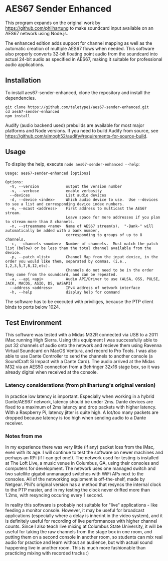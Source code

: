 # AES67 Sender Enhanced
This program expands on the original work by https://github.com/philhartung to make soundcard input available on an AES67 network using Node.js.

The enhanced edition adds support for channel mapping as well as the automatic creation of multiple AES67 flows when needed.
This software also properly converts 32-bit floating point audio from the soundcard into actual 24-bit audio as specified in AES67, making it suitable for professional audio applications.

## Installation
To install aes67-sender-enhanced, clone the repository and install the dependencies.
```
git clone https://github.com/teletype1/aes67-sender-enhanced.git
cd aes67-sender-enhanced
npm install
```
Audify (audio backend used) prebuilds are available for most major platforms and Node versions. If you need to build Audify from source, see https://github.com/almogh52/audify#requirements-for-source-build.

## Usage
To display the help, execute `node aes67-sender-enhanced --help`:
```
Usage: aes67-sender-enhanced [options]

Options:
  -V, --version            output the version number
  -v, --verbose            enable verbosity
  --devices                List audio devices
  -d, --device <index>     Which audio device to use.  Use --devices to see a list and corresponding device index numbers.
  -m, --mcast <address>    First address to multicast the AES67 stream.  
                           Leave space for more addresses if you plan to stream more than 8 channels.
  -n, --streamname <name>  Name of AES67 stream(s).  "-Bank-" will automatically be added with a bank number, 
                           corresponding to groups of up to 8 channels.
  -c, --channels <number>  Number of channels.  Must match the patch list (below) or be less than the total channel available from the device.
  -p, --patch <list>       Channel Map from the input device, in the order you would like them, separated by commas. (i.e., 1,2,3,5,7,8,12,etc).
                           Channels do not need to be in the order they come from the soundcard, and can be repeated.
  -a, --api <api>          Audio API/Driver to use (ALSA, OSS, PULSE, JACK, MACOS, ASIO, DS, WASAPI)
  --address <address>      IPv4 address of network interface
  -h, --help               display help for command
```

The software has to be executed with priviliges, because the PTP client binds to ports below 1024.

## Test Environment
This software was tested with a Midas M32R connected via USB to a 2011 iMac running High Sierra.  Using this equipment I was successfully able to put 32 channels of audio onto the network and recieve them using Ravenna Virtual Soundcard on MacOS Ventura, and record to Pro Tools.  I was also able to use Dante Controller to send the channels to another console (a SoundCraft Si Impact with a Dante Card).  The audio arrived at the Midas M32 via an AES50 connection from a Behringer 32x16 stage box, so it was already digital when received at the console.  

### Latency considerations (from philhartung's original version)
In practice low latency is important. Especially when working in a hybrid Dante/AES67 network, latency should be under 2ms. Dante devices are fixed to a maximum of 2ms latency and drop packets with higher latency. With a Raspberry Pi, latency jitter is quite high. A lot/too many packets are dropped because latency is too high when sending audio to a Dante receiver. 

### Notes from me
In my experience there was very little (if any) packet loss from the iMac, even with its age.  I will continue to test the software on newer machines and perhaps an RPi (if I can get one!). The network used for testing is installed at The Loft Live, a music venue in Columbus, GA, using their consoles and computers for development.  The network uses one managed switch and two satellite gigabit unmanaged switches with WiFi APs next to the consoles.  All of the networking equipment is off-the-shelf, made by Netgear.  Phil's original version has a method that resyncs the internal clock to the PTP master, and in my testing the clock never drifted more than 1.2ms, with resyncing occuring every 1 second.  

In reality this software is probably not suitable for "live" applications - like feeding a monitor console.  However, it may be useful for broadcast applications (especially where a delay is inherint in the video system), and it is definitely useful for recording of live performances with higher channel counts.  Since I also teach live mixing at Columbus State University, it will be useful for taking the raw channels from the stage box in one room, and putting them on a second console in another room, so students can mix real audio for practice and learn without an audience, but with actual sound happening live in another room.  This is much more fashionable than practicing mixing with recorded tracks :)

